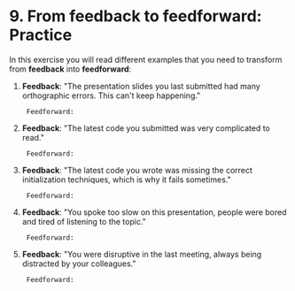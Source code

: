 # 9. From feedback to feedforward: Practice

In this exercise you will read different examples that you need to transform from **feedback** into **feedforward**:

1. **Feedback**: "The presentation slides you last submitted had many orthographic errors. This can't keep happening."

        Feedforward: 

1. **Feedback**: "The latest code you submitted was very complicated to read."

        Feedforward: 

1. **Feedback**: "The latest code you wrote was missing the correct initialization techniques, which is why it fails sometimes."

        Feedforward: 

1. **Feedback**: "You spoke too slow on this presentation, people were bored and tired of listening to the topic."

        Feedforward: 

1. **Feedback**: "You were disruptive in the last meeting, always being distracted by your colleagues."

        Feedforward: 



